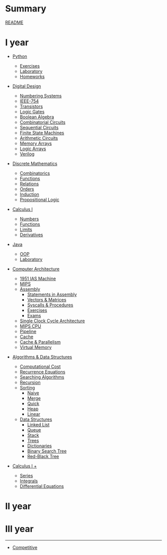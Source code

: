 # Summary

[README](../README.md)

# I year

- [Python]()
    - [Exercises]()
    - [Laboratory]()
    - [Homeworks]()
- [Digital Design]()
    - [Numbering Systems]()
    - [IEEE-754]()
    - [Transistors]()
    - [Logic Gates]()
    - [Boolean Algebra]()
    - [Combinatorial Circuits]()
        <!-- - [Tristates, Muxes, Decoders]() -->
        <!-- - [Timing]() -->
    - [Sequential Circuits]()
    - [Finite State Machines]()
        <!-- - [Timing]() -->
    - [Arithmetic Circuits]()
    - [Memory Arrays]()
    - [Logic Arrays]()
    - [Verilog]()
- [Discrete Mathematics]()
    - [Combinatorics]()
    - [Functions]()
    - [Relations]()
    - [Orders]()
    - [Induction]()
    - [Propositional Logic]()
- [Calculus I]()
    - [Numbers]()
    - [Functions]()
    - [Limits]()
    - [Derivatives]()
- [Java](./java/java.md)
    - [OOP]()
    - [Laboratory]()
- [Computer Architecture](./assembly/computer-architecture.md)
    - [1951 IAS Machine](./assembly/ias-machine.md)
    - [MIPS](./assembly/mips.md)
    - [Assembly](./assembly/assembly.md)
        - [Statements in Assembly](./assembly/statements.md)
        - [Vectors & Matrices](./assembly/vectors.md)
        - [Syscalls & Procedures](./assembly/procedures.md)
            <!-- - [Recursion]() -->
        - [Exercises](./assembly/exercises.md)
        - [Exams]()
    - [Single Clock Cycle Architecture]()
    - [MIPS CPU]()
    - [Pipeline]()
    - [Cache](./assembly/cache.md)
    - [Cache & Parallelism](./assembly/cache-parallelism.md)
    - [Virtual Memory]()
- [Algorithms & Data Structures](./algorithms/README.md)
    - [Computational Cost](./algorithms/computational-cost.md)
    - [Recurrence Equations](./algorithms/recurrence-equations.md)
    - [Searching Algorithms](./algorithms/searching-algorithms.md)
    - [Recursion](./algorithms/recursion.md)
    - [Sorting]()
        - [Naive](./algorithms/naive-sorting.md)
        - [Merge](./algorithms/merge.md)
        - [Quick](./algorithms/quick.md)
        - [Heap](./algorithms/heap.md)
        - [Linear](./algorithms/linear.md)
    - [Data Structures]()
        - [Linked List](./algorithms/linkedlist.md)
        - [Queue](./algorithms/queue.md)
        - [Stack](./algorithms/stack.md)
        - [Trees]()
        - [Dictionaries]()
        - [Binary Search Tree]()
        - [Red-Black Tree]()

- [Calculus I +]()
    - [Series]()
    - [Integrals]()
    - [Differential Equations]()

# II year 
# III year

---

- [Competitive]()
